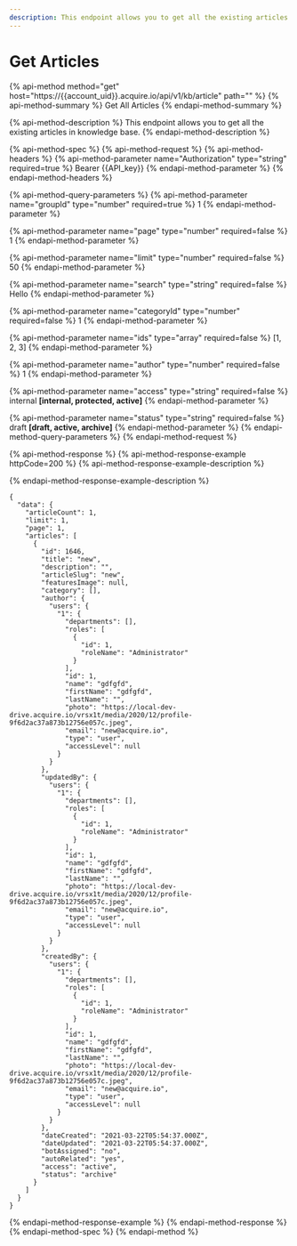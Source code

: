 ```yaml
---
description: This endpoint allows you to get all the existing articles in knowledge base.
---
```


# Get Articles

{% api-method method="get" host="https://{{account\_uid}}.acquire.io/api/v1/kb/article" path="" %}
{% api-method-summary %}
Get All Articles
{% endapi-method-summary %}

{% api-method-description %}
This endpoint allows you to get all the existing articles in knowledge base.
{% endapi-method-description %}

{% api-method-spec %}
{% api-method-request %}
{% api-method-headers %}
{% api-method-parameter name="Authorization" type="string" required=true %}
Bearer {{API\_key}}
{% endapi-method-parameter %}
{% endapi-method-headers %}

{% api-method-query-parameters %}
{% api-method-parameter name="groupId" type="number" required=true %}
1
{% endapi-method-parameter %}

{% api-method-parameter name="page" type="number" required=false %}
1
{% endapi-method-parameter %}

{% api-method-parameter name="limit" type="number" required=false %}
50
{% endapi-method-parameter %}

{% api-method-parameter name="search" type="string" required=false %}
Hello
{% endapi-method-parameter %}

{% api-method-parameter name="categoryId" type="number" required=false %}
1
{% endapi-method-parameter %}

{% api-method-parameter name="ids" type="array" required=false %}
\[1, 2, 3\]
{% endapi-method-parameter %}

{% api-method-parameter name="author" type="number" required=false %}
1
{% endapi-method-parameter %}

{% api-method-parameter name="access" type="string" required=false %}
internal **\[internal, protected, active\]**
{% endapi-method-parameter %}

{% api-method-parameter name="status" type="string" required=false %}
draft **\[draft, active, archive\]**
{% endapi-method-parameter %}
{% endapi-method-query-parameters %}
{% endapi-method-request %}

{% api-method-response %}
{% api-method-response-example httpCode=200 %}
{% api-method-response-example-description %}

{% endapi-method-response-example-description %}

```
{
  "data": {
    "articleCount": 1,
    "limit": 1,
    "page": 1,
    "articles": [
      {
        "id": 1646,
        "title": "new",
        "description": "",
        "articleSlug": "new",
        "featuresImage": null,
        "category": [],
        "author": {
          "users": {
            "1": {
              "departments": [],
              "roles": [
                {
                  "id": 1,
                  "roleName": "Administrator"
                }
              ],
              "id": 1,
              "name": "gdfgfd",
              "firstName": "gdfgfd",
              "lastName": "",
              "photo": "https://local-dev-drive.acquire.io/vrsx1t/media/2020/12/profile-9f6d2ac37a873b12756e057c.jpeg",
              "email": "new@acquire.io",
              "type": "user",
              "accessLevel": null
            }
          }
        },
        "updatedBy": {
          "users": {
            "1": {
              "departments": [],
              "roles": [
                {
                  "id": 1,
                  "roleName": "Administrator"
                }
              ],
              "id": 1,
              "name": "gdfgfd",
              "firstName": "gdfgfd",
              "lastName": "",
              "photo": "https://local-dev-drive.acquire.io/vrsx1t/media/2020/12/profile-9f6d2ac37a873b12756e057c.jpeg",
              "email": "new@acquire.io",
              "type": "user",
              "accessLevel": null
            }
          }
        },
        "createdBy": {
          "users": {
            "1": {
              "departments": [],
              "roles": [
                {
                  "id": 1,
                  "roleName": "Administrator"
                }
              ],
              "id": 1,
              "name": "gdfgfd",
              "firstName": "gdfgfd",
              "lastName": "",
              "photo": "https://local-dev-drive.acquire.io/vrsx1t/media/2020/12/profile-9f6d2ac37a873b12756e057c.jpeg",
              "email": "new@acquire.io",
              "type": "user",
              "accessLevel": null
            }
          }
        },
        "dateCreated": "2021-03-22T05:54:37.000Z",
        "dateUpdated": "2021-03-22T05:54:37.000Z",
        "botAssigned": "no",
        "autoRelated": "yes",
        "access": "active",
        "status": "archive"
      }
    ]
  }
}
```
{% endapi-method-response-example %}
{% endapi-method-response %}
{% endapi-method-spec %}
{% endapi-method %}

